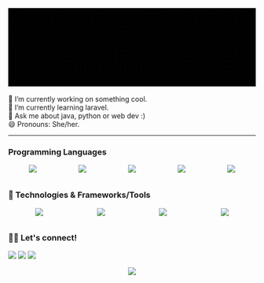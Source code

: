 <img align="justify" alt="Hey there, I'm irene" src="header.gif">

 🔭 I’m currently working on something cool. <br/>
 🌱 I’m currently learning laravel.<br/>
 💬 Ask me about java, python or web dev :)<br/>
 😄 Pronouns: She/her.<br/>
 
 <hr />

### Programming Languages
<div style="display: flex; justify-content: space-around">
    <img height="28" src="https://img.shields.io/badge/java-black.svg?&style=flat&logo=java&logoColor=F2983B" />
    <img height="28" src="https://img.shields.io/badge/javascript-black.svg?&style=flat&logo=javascript&logoColor=EDD730" />
    <img height="28" src="https://img.shields.io/badge/python-black.svg?&style=flat&logo=python&logoColor=376FA0" />
    <img height="28" src="https://img.shields.io/badge/php-black.svg?&style=flat&logo=php&logoColor=7377AE" />
    <img height="28" src="https://img.shields.io/badge/C-black.svg?&style=flat&logo=c&logoColor=darkblue" />
</div>

### :wrench: Technologies & Frameworks/Tools

<div style="display: flex; justify-content: space-around">
    <img height="28" src="https://img.shields.io/badge/linux-black.svg?&style=flat&logo=linux&logoColor=grey" />
    <img height="28" src="https://img.shields.io/badge/svelte-black.svg?&style=flat&logo=svelte&logoColor=EB453D" />
    <img height="28" src="https://img.shields.io/badge/django-black.svg?&style=flat&logo=django&logoColor=112D1F" />
    <img height="28" src="https://img.shields.io/badge/flutter-black.svg?&style=flat&logo=flutter&logoColor=41B0EF" />
</div>

### :woman_technologist: Let's connect!


[<img height="28" src = "https://img.shields.io/badge/gmail-black?&style=flat&logo=gmail&logoColor=c14438">][gmail] 
[<img height="28" src="https://img.shields.io/badge/linkedin-black.svg?style=flat&logo=linkedin&logoColor=blue" />][linkedin]
[<img height="28" src="https://img.shields.io/badge/twitter-black.svg?style=flat&logo=twitter&logoColor=blue" />][twitter]
<br />

<div style="display: flex; justify-content: space-around">
    <img src="https://github-readme-stats-drab-iota.vercel.app/api?username=irenekurien&count_private=true&show_icons=true&layout=compact&hide_border=true&theme=dark&bg_color=0D1117" height="180px" />
<!-- 
<img align="left" alt="Irene's Language Stats" src="https://github-readme-stats.vercel.app/api/top-langs/?username=irenekurien&langs_count=10&count_private=true&show_icons=true&layout=compact&hide=html%22&hide_border=true&theme=nightowl&bg_color=0D1117" />  -->
</div>
</details>

[linkedin]: https://www.linkedin.com/in/ireneanna/
[gmail]: irenekurien01@gmail.com
[twitter]:https://twitter.com/knowirene/
